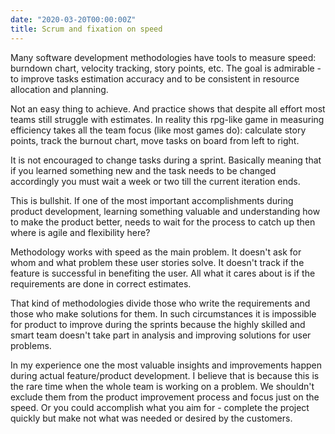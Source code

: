 ```yaml
---
date: "2020-03-20T00:00:00Z"
title: Scrum and fixation on speed
---
```


Many software development methodologies have tools to measure speed: burndown chart, velocity tracking, story points, etc. The goal is admirable - to improve tasks estimation accuracy and to be consistent in resource allocation and planning.

Not an easy thing to achieve. And practice shows that despite all effort most teams still struggle with estimates. In reality this rpg-like game in measuring efficiency takes all the team focus (like most games do): calculate story points, track the burnout chart, move tasks on board from left to right.

It is not encouraged to change tasks during a sprint. Basically meaning that if you learned something new and the task needs to be changed accordingly you must wait a week or two till the current iteration ends.

This is bullshit. If one of the most important accomplishments during product development, learning something valuable and understanding how to make the product better, needs to wait for the process to catch up then where is agile and flexibility here?

Methodology works with speed as the main problem. It doesn't ask for whom and what problem these user stories solve. It doesn't track if the feature is successful in benefiting the user. All what it cares about is if the requirements are done in correct estimates. 

That kind of methodologies divide those who write the requirements and those who make solutions for them. In such circumstances it is impossible for product to improve during the sprints because the highly skilled and smart team doesn't take part in analysis and improving solutions for user problems.

In my experience one the most valuable insights and improvements happen during actual feature/product development. I believe that is because this is the rare time when the whole team is working on a problem. We shouldn't exclude them from the product improvement process and focus just on the speed. Or you could accomplish what you aim for - complete the project quickly but make not what was needed or desired by the customers.